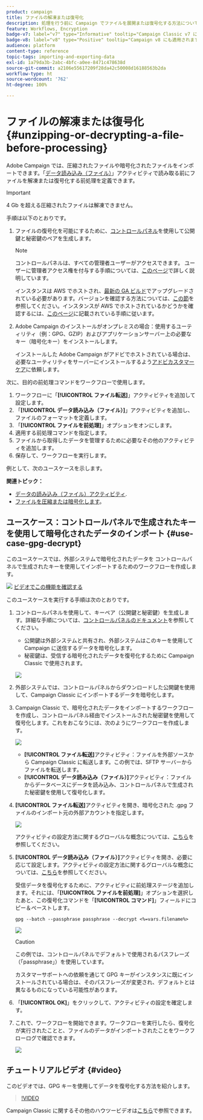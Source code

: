```yaml
---
product: campaign
title: ファイルの解凍または復号化
description: 処理を行う前に Campaign でファイルを展開または復号化する方法について説明します
feature: Workflows, Encryption
badge-v7: label="v7" type="Informative" tooltip="Campaign Classic v7 に適用されます"
badge-v8: label="v8" type="Positive" tooltip="Campaign v8 にも適用されます"
audience: platform
content-type: reference
topic-tags: importing-and-exporting-data
exl-id: 1a79da3b-2abc-4bfc-a0ee-8471c478638d
source-git-commit: a2106e55617209f28da42c50008d16188563b2da
workflow-type: ht
source-wordcount: '762'
ht-degree: 100%

---
```



# ファイルの解凍または復号化 {#unzipping-or-decrypting-a-file-before-processing}

Adobe Campaign では、圧縮されたファイルや暗号化されたファイルをインポートできます。「[データ読み込み（ファイル）](../../workflow/using/data-loading--file-.md)」アクティビティで読み取る前にファイルを解凍または復号化する前処理を定義できます。

>[!IMPORTANT]
>
>4 Gb を超える圧縮されたファイルは解凍できません。

手順は以下のとおりです。

1. ファイルの復号化を可能にするために、[コントロールパネル](https://experienceleague.adobe.com/docs/control-panel/using/instances-settings/gpg-keys-management.html?lang=ja#decrypting-data)を使用して公開鍵と秘密鍵のペアを生成します。

   >[!NOTE]
   >
   >コントロールパネルは、すべての管理者ユーザーがアクセスできます。 ユーザーに管理者アクセス権を付与する手順については、[このページ](https://experienceleague.adobe.com/docs/control-panel/using/discover-control-panel/managing-permissions.html?lang=ja#discover-control-panel)で詳しく説明しています。
   >
   >インスタンスは AWS でホストされ、[最新の GA ビルド](../../rn/using/rn-overview.md)でアップグレードされている必要があります。バージョンを確認する方法については、[この節](../../platform/using/launching-adobe-campaign.md#getting-your-campaign-version)を参照してください。インスタンスが AWS でホストされているかどうかを確認するには、[このページ](https://experienceleague.adobe.com/docs/control-panel/using/faq.html?lang=ja)に記載されている手順に従います。

1. Adobe Campaign のインストールがオンプレミスの場合：使用するユーティリティ（例：GPG、GZIP）およびアプリケーションサーバー上の必要なキー（暗号化キー）をインストールします。

   インストールした Adobe Campaign がアドビでホストされている場合は、必要なユーティリティをサーバーにインストールするよう[アドビカスタマーケア](https://helpx.adobe.com/jp/enterprise/admin-guide.html/enterprise/using/support-for-experience-cloud.ug.html)に依頼します。

次に、目的の前処理コマンドをワークフローで使用します。

1. ワークフローに「**[!UICONTROL ファイル転送]**」アクティビティを追加して設定します。
1. 「**[!UICONTROL データ読み込み（ファイル）]**」アクティビティを追加し、ファイルのフォーマットを定義します。
1. 「**[!UICONTROL ファイルを前処理]**」オプションをオンにします。
1. 適用する前処理コマンドを指定します。
1. ファイルから取得したデータを管理するために必要なその他のアクティビティを追加します。
1. 保存して、ワークフローを実行します。

例として、次のユースケースを示します。

**関連トピック：**

* [データの読み込み（ファイル）アクティビティ](../../workflow/using/data-loading--file-.md).
* [ファイルを圧縮または暗号化します](../../workflow/using/how-to-use-workflow-data.md#zipping-or-encrypting-a-file)。

## ユースケース：コントロールパネルで生成されたキーを使用して暗号化されたデータのインポート {#use-case-gpg-decrypt}

このユースケースでは、外部システムで暗号化されたデータを コントロールパネルで生成されたキーを使用してインポートするためのワークフローを作成します。

![](assets/do-not-localize/how-to-video.png) [ビデオでこの機能を確認する](#video)

このユースケースを実行する手順は次のとおりです。

1. コントロールパネルを使用して、キーペア（公開鍵と秘密鍵）を生成します。詳細な手順については、[コントロールパネルのドキュメント](https://experienceleague.adobe.com/docs/control-panel/using/instances-settings/gpg-keys-management.html?lang=ja#decrypting-data)を参照してください。

   * 公開鍵は外部システムと共有され、外部システムはこのキーを使用して Campaign に送信するデータを暗号化します。
   * 秘密鍵は、受信する暗号化されたデータを復号化するために Campaign Classic で使用されます。

   ![](assets/gpg_generate.png)

1. 外部システムでは、コントロールパネルからダウンロードした公開鍵を使用して、Campaign Classic にインポートするデータを暗号化します。

1. Campaign Classic で、暗号化されたデータをインポートするワークフローを作成し、コントロールパネル経由でインストールされた秘密鍵を使用して復号化します。これをおこなうには、次のようにワークフローを作成します。

   ![](assets/gpg_import_workflow.png)

   * **[!UICONTROL ファイル転送]**&#x200B;アクティビティ：ファイルを外部ソースから Campaign Classic に転送します。この例では、SFTP サーバーからファイルを転送します。
   * **[!UICONTROL データ読み込み（ファイル）]**&#x200B;アクティビティ：ファイルからデータベースにデータを読み込み、コントロールパネルで生成された秘密鍵を使用して復号化します。

1. **[!UICONTROL ファイル転送]**&#x200B;アクティビティを開き、暗号化された .gpg ファイルのインポート元の外部アカウントを指定します。

   ![](assets/gpg_key_transfer.png)

   アクティビティの設定方法に関するグローバルな概念については、[こちら](../../workflow/using/file-transfer.md)を参照してください。

1. **[!UICONTROL データ読み込み（ファイル）]**&#x200B;アクティビティを開き、必要に応じて設定します。アクティビティの設定方法に関するグローバルな概念については、[こちら](../../workflow/using/data-loading--file-.md)を参照してください。

   受信データを復号化するために、アクティビティに前処理ステージを追加します。それには、「**[!UICONTROL ファイルを前処理]**」オプションを選択したあと、この復号化コマンドを「**[!UICONTROL コマンド]**」フィールドにコピー＆ペーストします。

   `gpg --batch --passphrase passphrase --decrypt <%=vars.filename%>`

   ![](assets/gpg_load.png)

   >[!CAUTION]
   >
   >この例では、コントロールパネルでデフォルトで使用されるパスフレーズ（「passphrase」）を使用しています。
   >
   >カスタマーサポートへの依頼を通じて GPG キーがインスタンスに既にインストールされている場合は、そのパスフレーズが変更され、デフォルトとは異なるものになっている可能性があります。

1. 「**[!UICONTROL OK]**」をクリックして、アクティビティの設定を確定します。

1. これで、ワークフローを開始できます。ワークフローを実行したら、復号化が実行されたことと、ファイルのデータがインポートされたことをワークフローログで確認できます。

   ![](assets/gpg_run.png)

## チュートリアルビデオ {#video}

このビデオでは、GPG キーを使用してデータを復号化する方法を紹介します。

>[!VIDEO](https://video.tv.adobe.com/v/36482?quality=12)

Campaign Classic に関するその他のハウツービデオは[こちら](https://experienceleague.adobe.com/docs/campaign-classic-learn/tutorials/overview.html?lang=ja)で参照できます。

